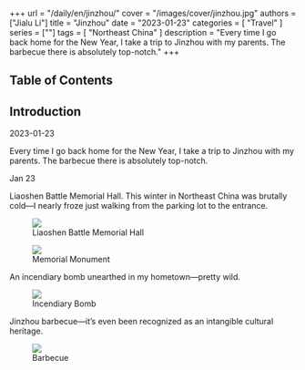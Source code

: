 +++
url = "/daily/en/jinzhou/"
cover = "/images/cover/jinzhou.jpg"
authors = ["Jialu Li"]
title = "Jinzhou"
date = "2023-01-23"
categories = [
    "Travel"
]
series = [""]
tags = [
    "Northeast China"
]
description = "Every time I go back home for the New Year, I take a trip to Jinzhou with my parents. The barbecue there is absolutely top-notch."
+++
<!DOCTYPE html>
<html lang="en">
<head>
    <meta charset="UTF-8">
    <meta name="viewport" content="width=device-width, initial-scale=1.0">
    <link rel="stylesheet" href="/assets/css/styles.css">
    <script src="/assets/js/toc.js"></script>    
</head>
<body>
    <article>
        <nav>
            <h2>Table of Contents</h2>
            <ul id="toc">
                <!-- TOC items will be dynamically generated here -->
            </ul>
        </nav>
        <section>
            <h2>Introduction</h2>
            <p>2023-01-23</p>
            <p>         Every time I go back home for the New Year, I take a trip to Jinzhou with my parents. The barbecue there is absolutely top-notch.</p>
        </section>
        <section>
            <p>Jan 23 <i class="fas fa-sun"></i></p>
            <p>         Liaoshen Battle Memorial Hall. This winter in Northeast China was brutally cold—I nearly froze just walking from the parking lot to the entrance.</p>
            <div class="container">
                <div class="image">
                    <figure>
                        <a data-fancybox="gallery" href="https://cdn.heirenlop.com/daily-record/jinzhou1.jpg">
    <img src="https://cdn.heirenlop.com/daily-record/jinzhou1.jpg" loading="lazy">
</a>
                        <figcaption>Liaoshen Battle Memorial Hall</figcaption>
                    </figure>
                </div>
            </div>
        </section>
        <section>
            <div class="container">
                <div class="image">
                    <figure>
                        <a data-fancybox="gallery" href="https://cdn.heirenlop.com/daily-record/jinzhou2.jpg">
    <img src="https://cdn.heirenlop.com/daily-record/jinzhou2.jpg" loading="lazy">
</a>
                        <figcaption>Memorial Monument</figcaption>
                    </figure>
                </div>
            </div>
        </section>
        <section>
            <p>         An incendiary bomb unearthed in my hometown—pretty wild.</p>
            <div class="container">
                <div class="image">
                    <figure>
                        <a data-fancybox="gallery" href="https://cdn.heirenlop.com/daily-record/jinzhou3.jpg">
    <img src="https://cdn.heirenlop.com/daily-record/jinzhou3.jpg" loading="lazy">
</a>
                        <figcaption>Incendiary Bomb</figcaption>
                    </figure>
                </div>
        </section>
        <section>
            <p>         Jinzhou barbecue—it’s even been recognized as an intangible cultural heritage.</p>
            <div class="container">
                <div class="image">
                    <figure>
                        <a data-fancybox="gallery" href="https://cdn.heirenlop.com/daily-record/jinzhou4.jpg">
    <img src="https://cdn.heirenlop.com/daily-record/jinzhou4.jpg" loading="lazy">
</a>
                        <figcaption>Barbecue</figcaption>
                    </figure>
                </div>
        </section>
    </article>
</body>
</html>
